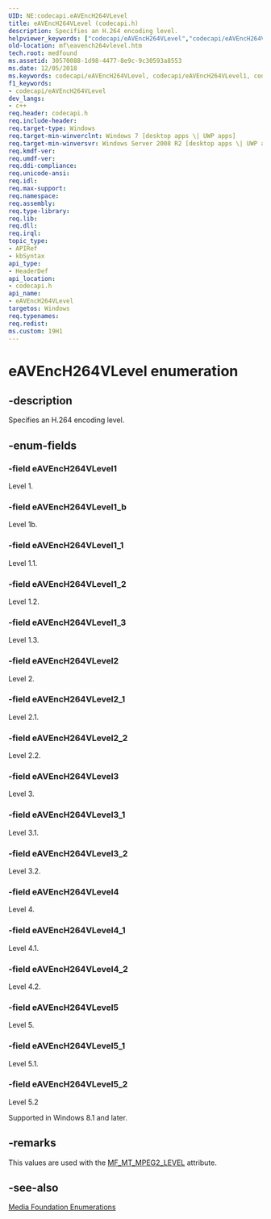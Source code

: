 ```yaml
---
UID: NE:codecapi.eAVEncH264VLevel
title: eAVEncH264VLevel (codecapi.h)
description: Specifies an H.264 encoding level.helpviewer_keywords: ["codecapi/eAVEncH264VLevel","codecapi/eAVEncH264VLevel1","codecapi/eAVEncH264VLevel1_1","codecapi/eAVEncH264VLevel1_2","codecapi/eAVEncH264VLevel1_3","codecapi/eAVEncH264VLevel1_b","codecapi/eAVEncH264VLevel2","codecapi/eAVEncH264VLevel2_1","codecapi/eAVEncH264VLevel2_2","codecapi/eAVEncH264VLevel3","codecapi/eAVEncH264VLevel3_1","codecapi/eAVEncH264VLevel3_2","codecapi/eAVEncH264VLevel4","codecapi/eAVEncH264VLevel4_1","codecapi/eAVEncH264VLevel4_2","codecapi/eAVEncH264VLevel5","codecapi/eAVEncH264VLevel5_1","codecapi/eAVEncH264VLevel5_2","eAVEncH264VLevel","eAVEncH264VLevel enumeration [Media Foundation]","eAVEncH264VLevel1","eAVEncH264VLevel1_1","eAVEncH264VLevel1_2","eAVEncH264VLevel1_3","eAVEncH264VLevel1_b","eAVEncH264VLevel2","eAVEncH264VLevel2_1","eAVEncH264VLevel2_2","eAVEncH264VLevel3","eAVEncH264VLevel3_1","eAVEncH264VLevel3_2","eAVEncH264VLevel4","eAVEncH264VLevel4_1","eAVEncH264VLevel4_2","eAVEncH264VLevel5","eAVEncH264VLevel5_1","eAVEncH264VLevel5_2","mf.eavench264vlevel"]
old-location: mf\eavench264vlevel.htm
tech.root: medfound
ms.assetid: 30570088-1d98-4477-8e9c-9c30593a8553
ms.date: 12/05/2018
ms.keywords: codecapi/eAVEncH264VLevel, codecapi/eAVEncH264VLevel1, codecapi/eAVEncH264VLevel1_1, codecapi/eAVEncH264VLevel1_2, codecapi/eAVEncH264VLevel1_3, codecapi/eAVEncH264VLevel1_b, codecapi/eAVEncH264VLevel2, codecapi/eAVEncH264VLevel2_1, codecapi/eAVEncH264VLevel2_2, codecapi/eAVEncH264VLevel3, codecapi/eAVEncH264VLevel3_1, codecapi/eAVEncH264VLevel3_2, codecapi/eAVEncH264VLevel4, codecapi/eAVEncH264VLevel4_1, codecapi/eAVEncH264VLevel4_2, codecapi/eAVEncH264VLevel5, codecapi/eAVEncH264VLevel5_1, codecapi/eAVEncH264VLevel5_2, eAVEncH264VLevel, eAVEncH264VLevel enumeration [Media Foundation], eAVEncH264VLevel1, eAVEncH264VLevel1_1, eAVEncH264VLevel1_2, eAVEncH264VLevel1_3, eAVEncH264VLevel1_b, eAVEncH264VLevel2, eAVEncH264VLevel2_1, eAVEncH264VLevel2_2, eAVEncH264VLevel3, eAVEncH264VLevel3_1, eAVEncH264VLevel3_2, eAVEncH264VLevel4, eAVEncH264VLevel4_1, eAVEncH264VLevel4_2, eAVEncH264VLevel5, eAVEncH264VLevel5_1, eAVEncH264VLevel5_2, mf.eavench264vlevel
f1_keywords:
- codecapi/eAVEncH264VLevel
dev_langs:
- c++
req.header: codecapi.h
req.include-header: 
req.target-type: Windows
req.target-min-winverclnt: Windows 7 [desktop apps \| UWP apps]
req.target-min-winversvr: Windows Server 2008 R2 [desktop apps \| UWP apps]
req.kmdf-ver: 
req.umdf-ver: 
req.ddi-compliance: 
req.unicode-ansi: 
req.idl: 
req.max-support: 
req.namespace: 
req.assembly: 
req.type-library: 
req.lib: 
req.dll: 
req.irql: 
topic_type:
- APIRef
- kbSyntax
api_type:
- HeaderDef
api_location:
- codecapi.h
api_name:
- eAVEncH264VLevel
targetos: Windows
req.typenames: 
req.redist: 
ms.custom: 19H1
---
```


# eAVEncH264VLevel enumeration


## -description


Specifies an H.264 encoding level.


## -enum-fields




### -field eAVEncH264VLevel1

Level 1.


### -field eAVEncH264VLevel1_b

Level 1b.


### -field eAVEncH264VLevel1_1

Level 1.1.


### -field eAVEncH264VLevel1_2

Level 1.2.


### -field eAVEncH264VLevel1_3

Level 1.3.


### -field eAVEncH264VLevel2

Level 2.


### -field eAVEncH264VLevel2_1

Level 2.1.


### -field eAVEncH264VLevel2_2

Level 2.2.


### -field eAVEncH264VLevel3

Level 3.


### -field eAVEncH264VLevel3_1

Level 3.1.


### -field eAVEncH264VLevel3_2

Level 3.2.


### -field eAVEncH264VLevel4

Level 4.


### -field eAVEncH264VLevel4_1

Level 4.1.


### -field eAVEncH264VLevel4_2

Level 4.2.


### -field eAVEncH264VLevel5

Level 5.


### -field eAVEncH264VLevel5_1

Level 5.1.


### -field eAVEncH264VLevel5_2

Level 5.2

Supported in Windows 8.1 and later.


## -remarks



This values are used with the <a href="https://docs.microsoft.com/windows/desktop/medfound/mf-mt-mpeg2-level-attribute">MF_MT_MPEG2_LEVEL</a> attribute.




## -see-also




<a href="https://docs.microsoft.com/windows/desktop/medfound/media-foundation-enumerations">Media Foundation Enumerations</a>
 

 

